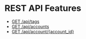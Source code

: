 # REST API Features

- [GET /api/tags](GET_API_TAGS.md)
- [GET /api/accounts](GET_API_ACCOUNTS.md)
- [GET /api/account/{account_id}](GET_API_ACCOUNT_ACCOUNTID.md)